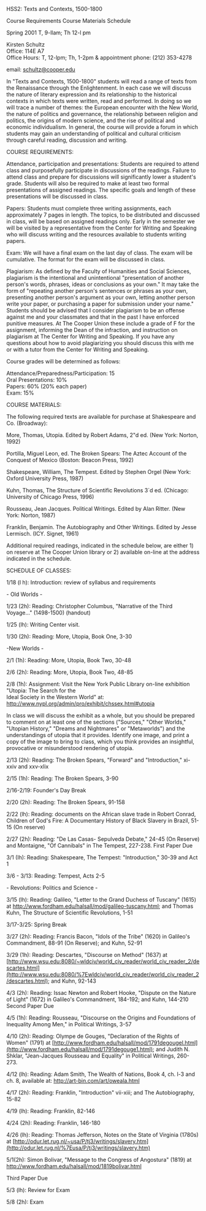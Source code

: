 HSS2: Texts and Contexts, 1500-1800

Course Requirements     Course Materials     Schedule

Spring 2001 T, 9-llam; Th 12-l pm

Kirsten Schultz  
Office: 114E A7  
Office Hours: T, 12-lpm; Th, 1-2pm & appointment phone: (212) 353-4278

email: [schultz@cooper.edu](mailto:schultz@cooper.edu)

In "Texts and Contexts, 1500-1800" students will read a range of texts from
the Renaissance through the Enlightenment. In each case we will discuss the
nature of literary expression and its relationship to the historical contexts
in which texts were written, read and performed. In doing so we will trace a
number of themes: the European encounter with the New World, the nature of
politics and governance, the relationship between religion and politics, the
origins of modern science, and the rise of political and economic
individualism. In general, the course will provide a forum in which students
may gain an understanding of political and cultural criticism through careful
reading, discussion and writing.

COURSE REQUIREMENTS:

Attendance, participation and presentations: Students are required to attend
class and purposefully participate in discussions of the readings. Failure to
attend class and prepare for discussions will significantly lower a student's
grade. Students will also be required to make at least two formal
presentations of assigned readings. The specific goals and length of these
presentations will be discussed in class.

Papers: Students must complete three writing assignments, each approximately 7
pages in length. The topics, to be distributed and discussed in class, will be
based on assigned readings only. Early in the semester we will be visited by a
representative from the Center for Writing and Speaking who will discuss
writing and the resources available to students writing papers.

Exam: We will have a final exam on the last day of class. The exam will be
cumulative. The format for the exam will be discussed in class.

Plagiarism: As defined by the Faculty of Humanities and Social Sciences,
plagiarism is the intentional and unintentional "presentation of another
person's words, phrases, ideas or conclusions as your own." It may take the
form of "repeating another person's sentences or phrases as your own,
presenting another person's argument as your own, letting another person write
your paper, or purchasing a paper for submission under your name." Students
should be advised that I consider plagiarism to be an offense against me and
your classmates and that in the past I have enforced punitive measures. At The
Cooper Union these include a grade of F for the assignment, informing the Dean
of the infraction, and instruction on plagiarism at The Center for Writing and
Speaking. If you have any questions about how to avoid plagiarizing you should
discuss this with me or with a tutor from the Center for Writing and Speaking.

Course grades will be determined as follows:

Attendance/Preparedness/Participation: 15  
Oral Presentations: 10%  
Papers: 60% (20% each paper)  
Exam: 15%

COURSE MATERIALS:

The following required texts are available for purchase at Shakespeare and Co.
(Broadway):

More, Thomas, Utopia. Edited by Robert Adams, 2"d ed. (New York: Norton, 1992)

Portilla, Miguel Leon, ed. The Broken Spears: The Aztec Account of the
Conquest of Mexico (Boston: Beacon Press, 1992)

Shakespeare, William, The Tempest. Edited by Stephen Orgel (New York: Oxford
University Press, 1987)

Kuhn, Thomas, The Structure of Scientific Revolutions 3`d ed. (Chicago:
University of Chicago Press, 1996)

Rousseau, Jean Jacques. Political Writings. Edited by Alan Ritter. (New York:
Norton, 1987)

Franklin, Benjamin. The Autobiography and Other Writings. Edited by Jesse
Lermisch. (ICY. Signet, 1961)

Additional required readings, indicated in the schedule below, are either 1)
on reserve at The Cooper Union library or 2) available on-line at the address
indicated in the schedule.

SCHEDULE OF CLASSES:

1/18 (l h): Introduction: review of syllabus and requirements

\- Old Worlds -

1/23 (2h): Reading: Christopher Columbus, "Narrative of the Third Voyage..."
(1498-1500) (handout)

1/25 (lh): Writing Center visit.

1/30 (2h): Reading: More, Utopia, Book One, 3-30

-New Worlds -

2/1 (1h): Reading: More, Utopia, Book Two, 30-48

2/6 (2h): Reading: More, Utopia, Book Two, 48-85

2/8 (1h): Assignment: Visit the New York Public Library on-line exhibition
"Utopia: The Search for the  
Ideal Society in the Western World" at:  
<http://www.nypl.org/admin/pro/exhibit/chssex.html#utopia>

In class we will discuss the exhibit as a whole, but you should be prepared to
comment on at least one of the sections ("Sources," "Other Worlds," "Utopian
History," "Dreams and Nightmares" or "Metaworlds") and the understandings of
utopia that it provides. Identify one image, and print a copy of the image to
bring to class, which you think provides an insightful, provocative or
misunderstood rendering of utopia.

2/13 (2h): Reading: The Broken Spears, "Forward" and "Introduction," xi-xxiv
and xxv-xlix

2/15 (1h): Reading: The Broken Spears, 3-90

2/16-2/19: Founder's Day Break

2/20 (2h): Reading: The Broken Spears, 91-158

2/22 (lh): Reading: documents on the African slave trade in Robert Conrad,
Children of God's Fire: A Documentary History of Black Slavery in Brazil,
51-15 (On reserve)

2/27 (2h): Reading: "De Las Casas- Sepulveda Debate," 24-45 (On Reserve) and
Montaigne, "Of Cannibals" in The Tempest, 227-238. First Paper Due

3/1 (Ih): Reading: Shakespeare, The Tempest: "Introduction," 30-39 and Act 1

3/6 - 3/13: Reading: Tempest, Acts 2-5

\- Revolutions: Politics and Science -

3/15 (lh): Reading: Galileo, "Letter to the Grand Duchess of Tuscany" (1615)
at <http://www.fordham.edu/halsall/mod/galileo-tuscany.html>; and Thomas Kuhn,
The Structure of Scientific Revolutions, 1-51

3/17-3/25: Spring Break

3/27 (2h): Reading: Francis Bacon, "Idols of the Tribe" (1620) in Galileo's
Commandment, 88-91 (On Reserve); and Kuhn, 52-91

3/29 (1h): Reading: Descartes, "Discourse on Method" (1637) at
[http://www.wsu.edu:8080/~wldciv/world_civ_reader/world_civ_reader_2/descartes.html](http://www.wsu.edu:8080/%7Ewldciv/world_civ_reader/world_civ_reader_2/descartes.html);
and Kuhn, 92-143

4/3 (2h): Reading: Issac Newton and Robert Hooke, "Dispute on the Nature of
Light" (1672) in Galileo's Commandment, 184-192; and Kuhn, 144-210 Second
Paper Due

4/5 (1h): Reading: Rousseau, "Discourse on the Origins and Foundations of
Inequality Among Men," in Political Writings, 3-57

4/10 (2h): Reading: Olympe de Gouges, "Declaration of the Rights of Women"
(1791) at
[http://www.fordham.edu/halsall/mod/1791degougel.html](http://www.fordham.edu/halsall/mod/1791degouge1.html);
and Judith N. Shklar, "Jean-Jacques Rousseau and Equality" in Political
Writings, 260-273.

4/12 (lh): Reading: Adam Smith, The Wealth of Nations, Book 4, ch. l-3 and ch.
8, available at: <http://art-bin.com/art/oweala.html>

4/17 (2h): Reading: Franklin, "Introduction" vii-xiii; and The Autobiography,
15-82

4/19 (lh): Reading: Franklin, 82-146

4/24 (2h): Reading: Franklin, 146-180

4/26 (lh): Reading: Thomas Jefferson, Notes on the State of Virginia (1780s)
at
[http://odur.let.rug.nl/~usa/P/tj3/writings/slavery.htm](http://odur.let.rug.nl/%7Eusa/P/tj3/writings/slavery.htm)

5/1(2h): Simon Bolivar, "Message to the Congress of Angostura" (1819) at
<http://www.fordham.edu/halsall/mod/1819bolivar.html>

Third Paper Due

5/3 (lh): Review for Exam

5/8 (2h): Exam



